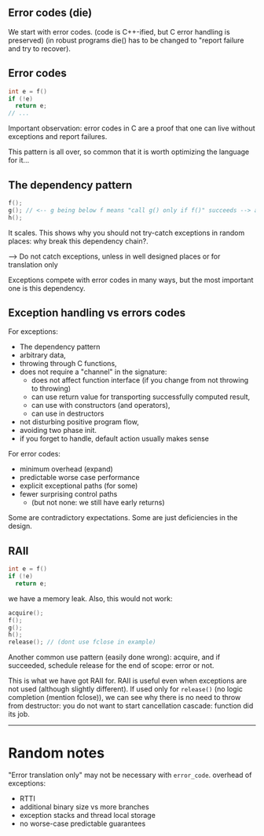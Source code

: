
Error codes (die)
-----------------

We start with error codes. (code is C++-ified, but C error handling is preserved)
(in robust programs die() has to be changed to "report failure and try to recover).


Error codes
-----------------

```c++
int e = f()
if (!e)
  return e;
// ...
```

Important observation: error codes in C are a proof that one can live without exceptions and report failures.

This pattern is all over, so common that it is worth optimizing the language for it...


The dependency pattern
----------------------

```c++
f(); 
g(); // <-- g being below f means "call g() only if f()" succeeds --> an instruction dependency is set and understood by compiler
h();
```

It scales.
This shows why you should not try-catch exceptions in random places: why break this dependency chain?.

--> Do not catch exceptions, unless in well designed places or for translation only

Exceptions compete with error codes in many ways, but the most important one is this dependency.


Exception handling vs errors codes
----------------------------------

For exceptions:
* The dependency pattern
* arbitrary data,
* throwing through C functions,
* does not require a "channel" in the signature:
  * does not affect function interface (if you change from not  throwing to throwing)
  * can use return value for transporting successfully computed result,
  * can use with constructors (and operators),
  * can use in destructors
* not disturbing positive program flow,
* avoiding two phase init.
* if you forget to handle, default action usually makes sense

For error codes:
* minimum overhead (expand)
* predictable worse case performance
* explicit exceptional paths (for some)
* fewer surprising control paths
  * (but not none: we still have early returns)

Some are contradictory expectations. Some are just deficiencies in the design.


RAII
----

```c++
int e = f()
if (!e)
  return e;
```

we have a memory leak. Also, this would not work:

```c++
acquire();
f();
g();
h();
release(); // (dont use fclose in example)
```

Another common use pattern (easily done wrong): acquire, and if succeeded, schedule release for the end of scope: error or not.

This is what we have got RAII for. RAII is useful even when exceptions are not used (although slightly different).
If used only for `release()` (no logic completion (mention fclose)), we can see why there is no need to throw from destructor:
you do not want to start cancellation cascade: function did its job.



----------------------


Random notes
============

"Error translation only" may not be necessary with `error_code`.
overhead of exceptions:
* RTTI
* additional binary size vs more branches
* exception stacks and thread local storage
* no worse-case predictable guarantees


